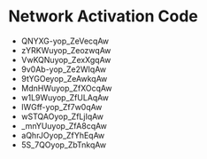 # Network Activation Code
* QNYXG-yop_ZeVecqAw
* zYRKWuyop_ZeozwqAw
* VwKQNuyop_ZexXgqAw
* 9v0Ab-yop_Ze2WIqAw
* 9tYGOeyop_ZeAwkqAw
* MdnHWuyop_ZfXOcqAw
* w1L9Wuyop_ZfULAqAw
* lWGff-yop_Zf7w0qAw
* wSTQAOyop_ZfLjIqAw
* _mnYUuyop_ZfA8cqAw
* aQhrJOyop_ZfYhEqAw
* 5S_7QOyop_ZbTnkqAw